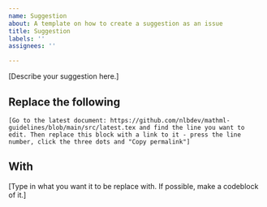 ```yaml
---
name: Suggestion
about: A template on how to create a suggestion as an issue
title: Suggestion
labels: ''
assignees: ''

---
```


[Describe your suggestion here.]

## Replace the following
`[Go to the latest document: https://github.com/nlbdev/mathml-guidelines/blob/main/src/latest.tex and find the line you want to edit. Then replace this block with a link to it - press the line number, click the three dots and "Copy permalink"]`

## With
[Type in what you want it to be replace with. If possible, make a codeblock of it.]
